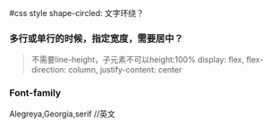 #css style
shape-circled: 文字环绕？


### 多行或单行的时候，指定宽度，需要居中？
> 不需要line-height，子元素不可以height:100%
> display: flex, flex-direction: column, justify-content: center

### Font-family
Alegreya,Georgia,serif //英文

